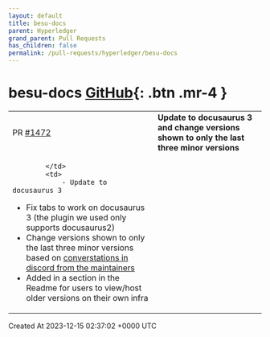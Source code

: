 ```yaml
---
layout: default
title: besu-docs
parent: Hyperledger
grand_parent: Pull Requests
has_children: false
permalink: /pull-requests/hyperledger/besu-docs
---
```


# besu-docs <span class="fs-3 right-align">[GitHub](https://github.com/hyperledger/besu-docs){: .btn .mr-4 }</span>


<div>
    <table>
        <tr>
            <td>
                PR <a href="https://github.com/hyperledger/besu-docs/pull/1472" class=".btn">#1472</a>
            </td>
            <td>
                <b>
                    Update to docusaurus 3 and change versions shown to only the last three minor versions
                </b>
            </td>
        </tr>
        <tr>
            <td>
                
            </td>
            <td>
                - Update to docusaurus 3
- Fix tabs to work on docusaurus 3 (the plugin we used only supports docusaurus2)
- Change versions shown to only the last three minor versions based on [converstations in discord from the maintainers](https://discord.com/channels/905194001349627914/905205502940696607/1179912405216669828)
- Added in a section in the Readme for users to view/host older versions on their own infra
            </td>
        </tr>
    </table>
    <div class="right-align">
        Created At 2023-12-15 02:37:02 +0000 UTC
    </div>
</div>

